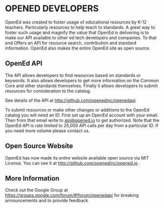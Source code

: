 OPENED DEVELOPERS
=================

OpenEd was created to foster usage of educational resources by K-12 teachers.  Particularly resources to help teach to standards.  A great way to foster such usage and magnify the value that OpenEd is delivering is to make our API available to other ed tech developers and companies.  To that end Offers an API for resource search, contribution and standard information.  OpenEd also makes the entire OpenEd site as open source. 

OpenEd API
----------
The API allows developers to find resources based on standards or keywords.  It also allows developers to get more information on the Common Core and other standards themselves. Finally it allows developers to submit resources for consideration to the catalog.

See details of the API at http://github.com/openedinc/openedapi

To submit resources or make other changes or additions to the OpenEd catalog you will need an ID. First set up an OpenEd account with your email.  Then from that email write to api@opened.io to get authorized.  Note that the OpenEd API is rate limited to 25,000 API calls per day from a particular ID. If you need more volume please contact us. 

Open Source Website
-------------------
OpenEd has now made its entire website available open source via MIT License. You can see it at http://github.com/openedinc/opened.io  . 

More Information
----------------
Check out the Google Group at https://groups.google.com/forum/#!forum/openedapi for breaking announcements and to provide feedback